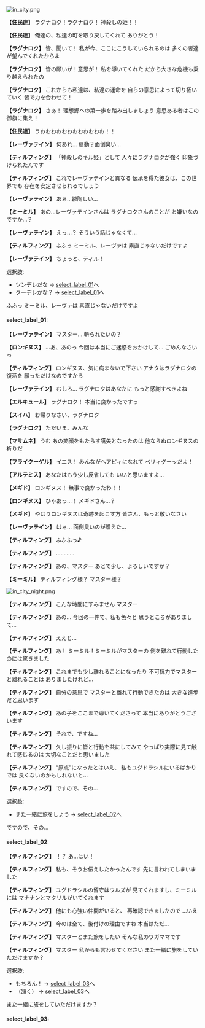 
![in_city.png](../images/backgrounds/in_city.png)

**【住民達】**
ラグナロク！ラグナロク！
神殺しの姫！！

**【住民達】**
俺達の、私達の町を取り戻してくれて
ありがとう！

**【ラグナロク】**
皆、聞いて！
私が今、ここにこうしていられるのは
多くの者達が望んでくれたからよ

**【ラグナロク】**
皆の願いが！意思が！
私を導いてくれた
だから大きな危機も乗り越えられたの

**【ラグナロク】**
これからも私達は、私達の運命を
自らの意思によって切り拓いていく
皆で力を合わせて！

**【ラグナロク】**
さあ！
理想郷への第一歩を踏み出しましょう
意思ある者はこの御旗に集え！

**【住民達】**
うおおおおおおおおおおおお！！

**【レーヴァテイン】**
何あれ…
扇動？面倒臭い…

**【ティルフィング】**
「神殺しのキル姫」として
人々にラグナロクが強く
印象づけられたんです

**【ティルフィング】**
これでレーヴァテインと異なる
伝承を得た彼女は、この世界でも
存在を安定させられるでしょう

**【レーヴァテイン】**
あぁ…鬱陶しい…

**【ミーミル】**
あの…レーヴァテインさんは
ラグナロクさんのことが
お嫌いなのですか…？

**【レーヴァテイン】**
えっ…？
そういう話じゃなくて…

**【ティルフィング】**
ふふっ
ミーミル、レーヴァは
素直じゃないだけですよ

**【レーヴァテイン】**
ちょっと、ティル！

選択肢:
- ツンデレだな → [select_label_01](#select_label_01)へ
- クーデレかな？ → [select_label_01](#select_label_01)へ

ふふっ
ミーミル、レーヴァは
素直じゃないだけですよ

#### select_label_01:

**【レーヴァテイン】**
マスター…
斬られたいの？

**【ロンギヌス】**
…あ、あのっ
今回は本当にご迷惑をおかけして…
ごめんなさいっ

**【ティルフィング】**
ロンギヌス、気に病まないで下さい
アナタはラグナロクの復活を
願っただけなのですから

**【レーヴァテイン】**
むしろ…
ラグナロクはあなたに
もっと感謝すべきよね

**【エルキュール】**
ラグナロク！
本当に良かったですっ

**【スイハ】**
お帰りなさい、ラグナロク

**【ラグナロク】**
ただいま、みんな

**【マサムネ】**
うむ
あの笑顔をもたらす嚆矢となったのは
他ならぬロンギヌスの祈りだ

**【フライクーゲル】**
イエス！
みんながヘアピィになれて
ベリィグーッだよ！

**【アルテミス】**
あなたはもう少し反省しても
いいと思いますよ…

**【メギド】**
ロンギヌス！
無事で良かったわ！！

**【ロンギヌス】**
ひゃあっ…！
メギドさん…？

**【メギド】**
やはりロンギヌスは奇跡を起こす方
皆さん、もっと敬いなさい

**【レーヴァテイン】**
はぁ…
面倒臭いのが増えた…

**【ティルフィング】**
ふふふっ♪

**【ティルフィング】**
…………

**【ティルフィング】**
あの、マスター
あとで少し、よろしいですか？

**【ミーミル】**
ティルフィング様？
マスター様？

![in_city_night.png](../images/backgrounds/in_city_night.png)

**【ティルフィング】**
こんな時間にすみません
マスター

**【ティルフィング】**
あの…
今回の一件で、私も色々と
思うところがありまして…

**【ティルフィング】**
ええと…

**【ティルフィング】**
あ！
ミーミル！ミーミルがマスターの
側を離れて行動したのには驚きました

**【ティルフィング】**
これまでも少し離れることになったり
不可抗力でマスターと離れることは
ありましたけれど…

**【ティルフィング】**
自分の意思で
マスターと離れて行動できたのは
大きな進歩だと思います

**【ティルフィング】**
あの子をここまで導いてくださって
本当にありがとうございます

**【ティルフィング】**
それで、ですね…

**【ティルフィング】**
久し振りに皆と行動を共にしてみて
やっぱり実際に見て触れて感じるのは
大切なことだと思いました

**【ティルフィング】**
“原点”になったとはいえ、
私もユグドラシルにいるばかりでは
良くないのかもしれないと…

**【ティルフィング】**
ですので、その…

選択肢:
- また一緒に旅をしよう → [select_label_02](#select_label_02)へ

ですので、その…

#### select_label_02:

**【ティルフィング】**
！？
あ…はい！

**【ティルフィング】**
私も、そうお伝えしたかったんです
先に言われてしまいました

**【ティルフィング】**
ユグドラシルの留守はウルズが
見てくれますし、ミーミルには
マナナンとマクリルがいてくれます

**【ティルフィング】**
他にも心強い仲間がいると、
再確認できましたので
…いえ

**【ティルフィング】**
今のは全て、後付けの理由ですね
本当はただ…

**【ティルフィング】**
マスターとまた旅をしたい
そんな私のワガママです

**【ティルフィング】**
マスター
私からも言わせてください
また一緒に旅をしていただけますか？

選択肢:
- もちろん！ → [select_label_03](#select_label_03)へ
- （頷く） → [select_label_03](#select_label_03)へ

また一緒に旅をしていただけますか？

#### select_label_03:
